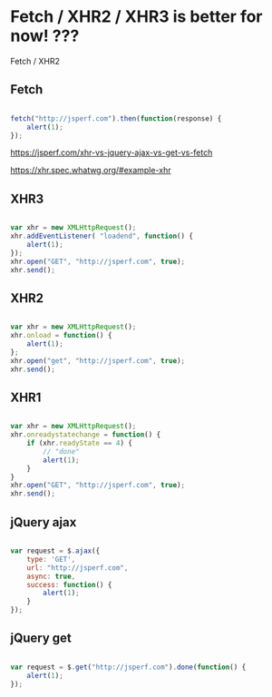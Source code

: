 # Fetch / XHR2 / XHR3 is better for now! ???

Fetch / XHR2


## Fetch

```js

fetch("http://jsperf.com").then(function(response) {
    alert(1);
});

```


https://jsperf.com/xhr-vs-jquery-ajax-vs-get-vs-fetch

https://xhr.spec.whatwg.org/#example-xhr


## XHR3


```js

var xhr = new XMLHttpRequest();
xhr.addEventListener( "loadend", function() {
    alert(1);
});
xhr.open("GET", "http://jsperf.com", true);
xhr.send();

```

## XHR2

```js

var xhr = new XMLHttpRequest();
xhr.onload = function() {
    alert(1);
};
xhr.open("get", "http://jsperf.com", true);
xhr.send();

```

## XHR1

```js

var xhr = new XMLHttpRequest();
xhr.onreadystatechange = function() {
    if (xhr.readyState == 4) {
        // "done"
        alert(1);
    }
}
xhr.open("GET", "http://jsperf.com", true);
xhr.send();

```

## jQuery ajax

```js

var request = $.ajax({
    type: 'GET',
    url: "http://jsperf.com",
    async: true,
    success: function() {
        alert(1);
    }
});

```

## jQuery get

```js

var request = $.get("http://jsperf.com").done(function() {
    alert(1);
});

```




